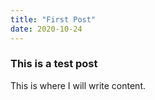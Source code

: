 ```yaml
---
title: "First Post"
date: 2020-10-24
---
```


### This is a test post

This is where I will write content.

